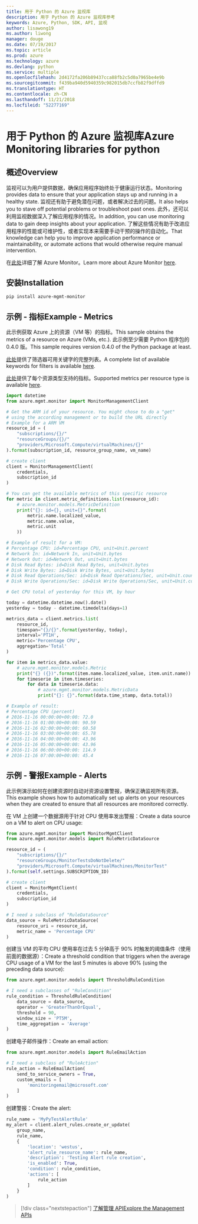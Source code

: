 ```yaml
---
title: 用于 Python 的 Azure 监视库
description: 用于 Python 的 Azure 监视库参考
keywords: Azure, Python, SDK, API, 监视
author: lisawong19
ms.author: liwong
manager: douge
ms.date: 07/19/2017
ms.topic: article
ms.prod: azure
ms.technology: azure
ms.devlang: python
ms.service: multiple
ms.openlocfilehash: 2d4172fa206b89437cca88fb2c5d0a7965be4e9b
ms.sourcegitcommit: f439ba940d5940359c982015db7ccfb82f9dffd9
ms.translationtype: HT
ms.contentlocale: zh-CN
ms.lasthandoff: 11/21/2018
ms.locfileid: "52277169"
---
```

# <a name="azure-monitoring-libraries-for-python"></a><span data-ttu-id="f4139-104">用于 Python 的 Azure 监视库</span><span class="sxs-lookup"><span data-stu-id="f4139-104">Azure Monitoring libraries for python</span></span>

## <a name="overview"></a><span data-ttu-id="f4139-105">概述</span><span class="sxs-lookup"><span data-stu-id="f4139-105">Overview</span></span> 
<span data-ttu-id="f4139-106">监视可以为用户提供数据，确保应用程序始终处于健康运行状态。</span><span class="sxs-lookup"><span data-stu-id="f4139-106">Monitoring provides data to ensure that your application stays up and running in a healthy state.</span></span> <span data-ttu-id="f4139-107">监视还有助于避免潜在问题，或者解决过去的问题。</span><span class="sxs-lookup"><span data-stu-id="f4139-107">It also helps you to stave off potential problems or troubleshoot past ones.</span></span> <span data-ttu-id="f4139-108">此外，还可以利用监视数据深入了解应用程序的情况。</span><span class="sxs-lookup"><span data-stu-id="f4139-108">In addition, you can use monitoring data to gain deep insights about your application.</span></span> <span data-ttu-id="f4139-109">了解这些情况有助于改进应用程序的性能或可维护性，或者实现本来需要手动干预的操作的自动化。</span><span class="sxs-lookup"><span data-stu-id="f4139-109">That knowledge can help you to improve application performance or maintainability, or automate actions that would otherwise require manual intervention.</span></span>

<span data-ttu-id="f4139-110">在[此处](https://docs.microsoft.com/azure/monitoring-and-diagnostics/monitoring-overview-azure-monitor)详细了解 Azure Monitor。</span><span class="sxs-lookup"><span data-stu-id="f4139-110">Learn more about Azure Monitor [here](https://docs.microsoft.com/azure/monitoring-and-diagnostics/monitoring-overview-azure-monitor).</span></span> 

## <a name="installation"></a><span data-ttu-id="f4139-111">安装</span><span class="sxs-lookup"><span data-stu-id="f4139-111">Installation</span></span>
```bash
pip install azure-mgmt-monitor
```

## <a name="example---metrics"></a><span data-ttu-id="f4139-112">示例 - 指标</span><span class="sxs-lookup"><span data-stu-id="f4139-112">Example - Metrics</span></span>
<span data-ttu-id="f4139-113">此示例获取 Azure 上的资源（VM 等）的指标。</span><span class="sxs-lookup"><span data-stu-id="f4139-113">This sample obtains the metrics of a resource on Azure (VMs, etc.).</span></span> <span data-ttu-id="f4139-114">此示例至少需要 Python 程序包的 0.4.0 版。</span><span class="sxs-lookup"><span data-stu-id="f4139-114">This sample requires version 0.4.0 of the Python package at least.</span></span>

<span data-ttu-id="f4139-115">[此处](https://msdn.microsoft.com/library/azure/mt743622.aspx)提供了筛选器可用关键字的完整列表。</span><span class="sxs-lookup"><span data-stu-id="f4139-115">A complete list of available keywords for filters is available [here](https://msdn.microsoft.com/library/azure/mt743622.aspx).</span></span>

<span data-ttu-id="f4139-116">[此处](https://docs.microsoft.com/azure/monitoring-and-diagnostics/monitoring-supported-metrics)提供了每个资源类型支持的指标。</span><span class="sxs-lookup"><span data-stu-id="f4139-116">Supported metrics per resource type is available [here](https://docs.microsoft.com/azure/monitoring-and-diagnostics/monitoring-supported-metrics).</span></span>

```python
import datetime
from azure.mgmt.monitor import MonitorManagementClient

# Get the ARM id of your resource. You might chose to do a "get"
# using the according management or to build the URL directly
# Example for a ARM VM
resource_id = (
    "subscriptions/{}/"
    "resourceGroups/{}/"
    "providers/Microsoft.Compute/virtualMachines/{}"
).format(subscription_id, resource_group_name, vm_name)

# create client
client = MonitorManagementClient(
    credentials,
    subscription_id
)

# You can get the available metrics of this specific resource
for metric in client.metric_definitions.list(resource_id):
    # azure.monitor.models.MetricDefinition
    print("{}: id={}, unit={}".format(
        metric.name.localized_value,
        metric.name.value,
        metric.unit
    ))

# Example of result for a VM:
# Percentage CPU: id=Percentage CPU, unit=Unit.percent
# Network In: id=Network In, unit=Unit.bytes
# Network Out: id=Network Out, unit=Unit.bytes
# Disk Read Bytes: id=Disk Read Bytes, unit=Unit.bytes
# Disk Write Bytes: id=Disk Write Bytes, unit=Unit.bytes
# Disk Read Operations/Sec: id=Disk Read Operations/Sec, unit=Unit.count_per_second
# Disk Write Operations/Sec: id=Disk Write Operations/Sec, unit=Unit.count_per_second

# Get CPU total of yesterday for this VM, by hour

today = datetime.datetime.now().date()
yesterday = today - datetime.timedelta(days=1)

metrics_data = client.metrics.list(
    resource_id,
    timespan="{}/{}".format(yesterday, today),
    interval='PT1H',
    metric='Percentage CPU',
    aggregation='Total'
)

for item in metrics_data.value:
    # azure.mgmt.monitor.models.Metric
    print("{} ({})".format(item.name.localized_value, item.unit.name))
    for timeserie in item.timeseries:
        for data in timeserie.data:
            # azure.mgmt.monitor.models.MetricData
            print("{}: {}".format(data.time_stamp, data.total))

# Example of result:
# Percentage CPU (percent)
# 2016-11-16 00:00:00+00:00: 72.0
# 2016-11-16 01:00:00+00:00: 90.59
# 2016-11-16 02:00:00+00:00: 60.58
# 2016-11-16 03:00:00+00:00: 65.78
# 2016-11-16 04:00:00+00:00: 43.96
# 2016-11-16 05:00:00+00:00: 43.96
# 2016-11-16 06:00:00+00:00: 114.9
# 2016-11-16 07:00:00+00:00: 45.4
```

## <a name="example---alerts"></a><span data-ttu-id="f4139-117">示例 - 警报</span><span class="sxs-lookup"><span data-stu-id="f4139-117">Example - Alerts</span></span>
<span data-ttu-id="f4139-118">此示例演示如何在创建资源时自动对资源设置警报，确保正确监视所有资源。</span><span class="sxs-lookup"><span data-stu-id="f4139-118">This example shows how to automatically set up alerts on your resources when they are created to ensure that all resources are monitored correctly.</span></span>

<span data-ttu-id="f4139-119">在 VM 上创建一个数据源用于针对 CPU 使用率发出警报：</span><span class="sxs-lookup"><span data-stu-id="f4139-119">Create a data source on a VM to alert on CPU usage:</span></span>
```python
from azure.mgmt.monitor import MonitorMgmtClient
from azure.mgmt.monitor.models import RuleMetricDataSource

resource_id = (
    "subscriptions/{}/"
    "resourceGroups/MonitorTestsDoNotDelete/"
    "providers/Microsoft.Compute/virtualMachines/MonitorTest"
).format(self.settings.SUBSCRIPTION_ID)

# create client
client = MonitorMgmtClient(
    credentials,
    subscription_id
)

# I need a subclass of "RuleDataSource"
data_source = RuleMetricDataSource(
    resource_uri = resource_id,
    metric_name = 'Percentage CPU'
)
```
<span data-ttu-id="f4139-120">创建当 VM 的平均 CPU 使用率在过去 5 分钟高于 90% 时触发的阈值条件（使用前面的数据源）：</span><span class="sxs-lookup"><span data-stu-id="f4139-120">Create a threshold condition that triggers when the average CPU usage of a VM for the last 5 minutes is above 90% (using the preceding data source):</span></span>
```python
from azure.mgmt.monitor.models import ThresholdRuleCondition

# I need a subclasses of "RuleCondition"
rule_condition = ThresholdRuleCondition(
    data_source = data_source,
    operator = 'GreaterThanOrEqual',
    threshold = 90,
    window_size = 'PT5M',
    time_aggregation = 'Average'
)
```

<span data-ttu-id="f4139-121">创建电子邮件操作：</span><span class="sxs-lookup"><span data-stu-id="f4139-121">Create an email action:</span></span>
```python
from azure.mgmt.monitor.models import RuleEmailAction

# I need a subclass of "RuleAction"
rule_action = RuleEmailAction(
    send_to_service_owners = True,
    custom_emails = [
        'monitoringemail@microsoft.com'
    ]
)
```

<span data-ttu-id="f4139-122">创建警报：</span><span class="sxs-lookup"><span data-stu-id="f4139-122">Create the alert:</span></span>
```python
rule_name = 'MyPyTestAlertRule'
my_alert = client.alert_rules.create_or_update(
    group_name,
    rule_name,
    {
        'location': 'westus',
        'alert_rule_resource_name': rule_name,
        'description': 'Testing Alert rule creation',
        'is_enabled': True,
        'condition': rule_condition,
        'actions': [
            rule_action
        ]
    }
)
```
> [!div class="nextstepaction"]
> [<span data-ttu-id="f4139-123">了解管理 API</span><span class="sxs-lookup"><span data-stu-id="f4139-123">Explore the Management APIs</span></span>](/python/api/overview/azure/monitoring/management)
